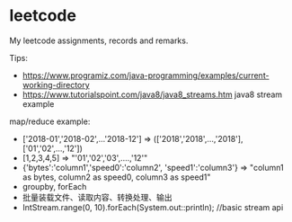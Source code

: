 # leetcode
My leetcode assignments, records and remarks.


Tips:

* https://www.programiz.com/java-programming/examples/current-working-directory
* https://www.tutorialspoint.com/java8/java8_streams.htm java8 stream example

map/reduce example:
* ['2018-01','2018-02',...'2018-12'] => (['2018','2018',...,'2018'], ['01','02',...,'12'])
* [1,2,3,4,5] => "'01','02','03',....,'12'"
* {'bytes':'column1','speed0':'column2', 'speed1':'column3'}  => "column1 as bytes, column2 as speed0, column3 as speed1"
* groupby, forEach
* 批量装载文件、读取内容、转换处理、输出
* IntStream.range(0, 10).forEach(System.out::println);  //basic stream api
